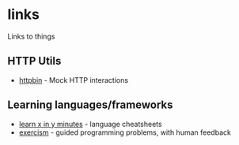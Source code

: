 # links
Links to things

## HTTP Utils

* [httpbin](http://httpbin.org/#/) - Mock HTTP interactions

## Learning languages/frameworks

* [learn x in y minutes](https://learnxinyminutes.com/) - language cheatsheets
* [exercism](https://exercism.io/my/tracks) - guided programming problems, with human feedback
